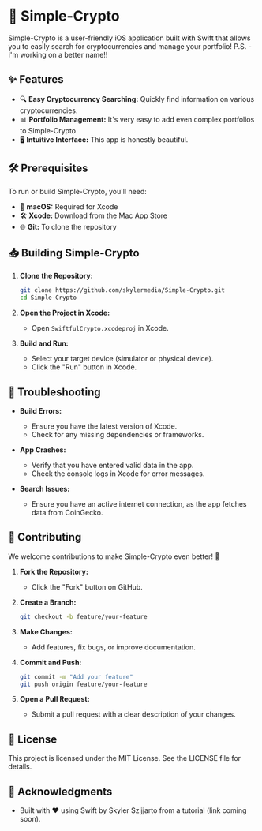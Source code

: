 # 🚀 Simple-Crypto

Simple-Crypto is a user-friendly iOS application built with Swift that allows you to easily search for cryptocurrencies and manage your portfolio!
P.S. - I'm working on a better name!!

## ✨ Features

- 🔍 **Easy Cryptocurrency Searching:** Quickly find information on various cryptocurrencies.
- 📊 **Portfolio Management:** It's very easy to add even complex portfolios to Simple-Crypto
- 🖥️ **Intuitive Interface:** This app is honestly beautiful.

## 🛠️ Prerequisites

To run or build Simple-Crypto, you'll need:

- 🍎 **macOS:** Required for Xcode
- 🛠️ **Xcode:** Download from the Mac App Store
- 🌐 **Git:** To clone the repository

## 📥 Building Simple-Crypto

1. **Clone the Repository:**

   ```sh
   git clone https://github.com/skylermedia/Simple-Crypto.git
   cd Simple-Crypto
   ```

2. **Open the Project in Xcode:**
   - Open `SwiftfulCrypto.xcodeproj` in Xcode.

3. **Build and Run:**
   - Select your target device (simulator or physical device).
   - Click the "Run" button in Xcode.

## 🐛 Troubleshooting

- **Build Errors:**
  - Ensure you have the latest version of Xcode.
  - Check for any missing dependencies or frameworks.

- **App Crashes:**
  - Verify that you have entered valid data in the app.
  - Check the console logs in Xcode for error messages.

- **Search Issues:**
  - Ensure you have an active internet connection, as the app fetches data from CoinGecko.

## 🤝 Contributing

We welcome contributions to make Simple-Crypto even better! 🌟

1. **Fork the Repository:**
   - Click the "Fork" button on GitHub.

2. **Create a Branch:**

   ```sh
   git checkout -b feature/your-feature
   ```

3. **Make Changes:**
   - Add features, fix bugs, or improve documentation.

4. **Commit and Push:**

   ```sh
   git commit -m "Add your feature"
   git push origin feature/your-feature
   ```

5. **Open a Pull Request:**
   - Submit a pull request with a clear description of your changes.

## 📜 License

This project is licensed under the MIT License. See the LICENSE file for details.

## 🙌 Acknowledgments

- Built with ❤️ using Swift by Skyler Szijjarto from a tutorial (link coming soon).

